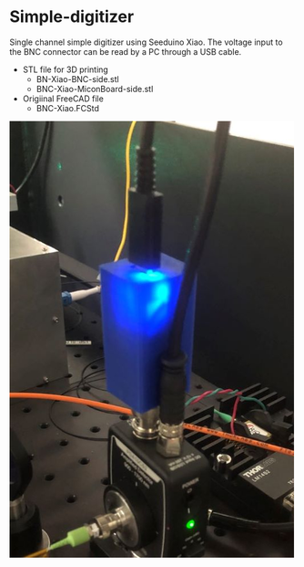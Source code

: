 # Simple-digitizer

Single channel simple digitizer using Seeduino Xiao. The voltage input to the BNC connector can be read by a PC through a USB cable.

- STL file for 3D printing
  - BN-Xiao-BNC-side.stl
  - BNC-Xiao-MiconBoard-side.stl
- Origiinal FreeCAD file
  - BNC-Xiao.FCStd

![photo](simple-digitizer.jpg)